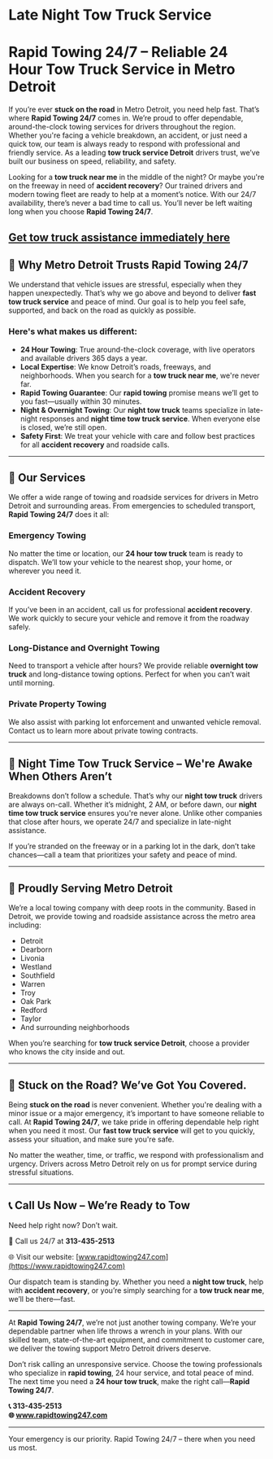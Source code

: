 # Late Night Tow Truck Service 
# Rapid Towing 24/7 – Reliable 24 Hour Tow Truck Service in Metro Detroit

If you’re ever **stuck on the road** in Metro Detroit, you need help fast. That’s where **Rapid Towing 24/7** comes in. We’re proud to offer dependable, around-the-clock towing services for drivers throughout the region. Whether you're facing a vehicle breakdown, an accident, or just need a quick tow, our team is always ready to respond with professional and friendly service. As a leading **tow truck service Detroit** drivers trust, we’ve built our business on speed, reliability, and safety.

Looking for a **tow truck near me** in the middle of the night? Or maybe you're on the freeway in need of **accident recovery**? Our trained drivers and modern towing fleet are ready to help at a moment’s notice. With our 24/7 availability, there’s never a bad time to call us. You’ll never be left waiting long when you choose **Rapid Towing 24/7**.

[Get tow truck assistance immediately here](https://rapidtowing247.com)
---

## 🚨 Why Metro Detroit Trusts Rapid Towing 24/7

We understand that vehicle issues are stressful, especially when they happen unexpectedly. That’s why we go above and beyond to deliver **fast tow truck service** and peace of mind. Our goal is to help you feel safe, supported, and back on the road as quickly as possible.

### Here's what makes us different:
- **24 Hour Towing**: True around-the-clock coverage, with live operators and available drivers 365 days a year.
- **Local Expertise**: We know Detroit’s roads, freeways, and neighborhoods. When you search for a **tow truck near me**, we're never far.
- **Rapid Towing Guarantee**: Our **rapid towing** promise means we’ll get to you fast—usually within 30 minutes.
- **Night & Overnight Towing**: Our **night tow truck** teams specialize in late-night responses and **night time tow truck service**. When everyone else is closed, we’re still open.
- **Safety First**: We treat your vehicle with care and follow best practices for all **accident recovery** and roadside calls.

---

## 🚗 Our Services

We offer a wide range of towing and roadside services for drivers in Metro Detroit and surrounding areas. From emergencies to scheduled transport, **Rapid Towing 24/7** does it all:

### Emergency Towing
No matter the time or location, our **24 hour tow truck** team is ready to dispatch. We’ll tow your vehicle to the nearest shop, your home, or wherever you need it.

### Accident Recovery
If you’ve been in an accident, call us for professional **accident recovery**. We work quickly to secure your vehicle and remove it from the roadway safely.

### Long-Distance and Overnight Towing
Need to transport a vehicle after hours? We provide reliable **overnight tow truck** and long-distance towing options. Perfect for when you can’t wait until morning.

### Private Property Towing
We also assist with parking lot enforcement and unwanted vehicle removal. Contact us to learn more about private towing contracts.

---

## 🌙 Night Time Tow Truck Service – We're Awake When Others Aren’t

Breakdowns don’t follow a schedule. That’s why our **night tow truck** drivers are always on-call. Whether it’s midnight, 2 AM, or before dawn, our **night time tow truck service** ensures you're never alone. Unlike other companies that close after hours, we operate 24/7 and specialize in late-night assistance.

If you’re stranded on the freeway or in a parking lot in the dark, don’t take chances—call a team that prioritizes your safety and peace of mind.

---

## 📍 Proudly Serving Metro Detroit

We’re a local towing company with deep roots in the community. Based in Detroit, we provide towing and roadside assistance across the metro area including:

- Detroit
- Dearborn
- Livonia
- Westland
- Southfield
- Warren
- Troy
- Oak Park
- Redford
- Taylor
- And surrounding neighborhoods

When you’re searching for **tow truck service Detroit**, choose a provider who knows the city inside and out.

---

## 🧭 Stuck on the Road? We’ve Got You Covered.

Being **stuck on the road** is never convenient. Whether you're dealing with a minor issue or a major emergency, it’s important to have someone reliable to call. At **Rapid Towing 24/7**, we take pride in offering dependable help right when you need it most. Our **fast tow truck service** will get to you quickly, assess your situation, and make sure you're safe.

No matter the weather, time, or traffic, we respond with professionalism and urgency. Drivers across Metro Detroit rely on us for prompt service during stressful situations.

---

## 📞 Call Us Now – We’re Ready to Tow

Need help right now? Don’t wait.

📱 Call us 24/7 at **313-435-2513**

🌐 Visit our website: [www.rapidtowing247.com](https://www.rapidtowing247.com)

Our dispatch team is standing by. Whether you need a **night tow truck**, help with **accident recovery**, or you’re simply searching for a **tow truck near me**, we’ll be there—fast.

---

At **Rapid Towing 24/7**, we’re not just another towing company. We’re your dependable partner when life throws a wrench in your plans. With our skilled team, state-of-the-art equipment, and commitment to customer care, we deliver the towing support Metro Detroit drivers deserve.

Don’t risk calling an unresponsive service. Choose the towing professionals who specialize in **rapid towing**, 24 hour service, and total peace of mind. The next time you need a **24 hour tow truck**, make the right call—**Rapid Towing 24/7**.

**📞 313-435-2513**  
**🌐 www.rapidtowing247.com**

---

Your emergency is our priority. Rapid Towing 24/7 – there when you need us most.

